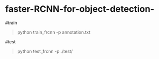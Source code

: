 # faster-RCNN-for-object-detection-

#train
> python train_frcnn -p annotation.txt

#test
>python test_frcnn -p ./test/
